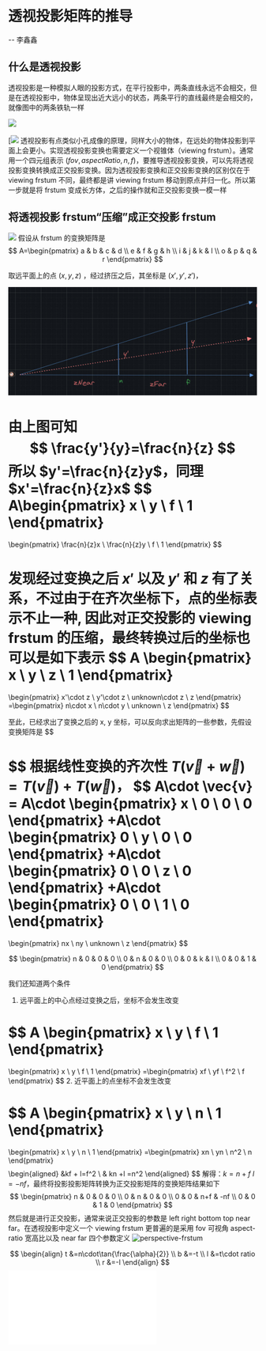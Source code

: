# 透视投影矩阵的推导

-- 李鑫鑫
## 什么是透视投影
透视投影是一种模拟人眼的投影方式，在平行投影中，两条直线永远不会相交，但是在透视投影中，物体呈现出近大远小的状态，两条平行的直线最终是会相交的，就像图中的两条铁轨一样

![](perspective_example.jpeg)

[![](perspective-frstum.jpeg)
透视投影有点类似小孔成像的原理，同样大小的物体，在远处的物体投影到平面上会更小。实现透视投影变换也需要定义一个视锥体（viewing frstum）。通常用一个四元组表示 $(fov, aspectRatio,n, f)$，要推导透视投影变换，可以先将透视投影变换转换成正交投影变换。因为透视投影变换和正交投影变换的区别仅在于 viewing frstum 不同，最终都是讲 viewing frstum 移动到原点并归一化。所以第一步就是将 frstum 变成长方体，之后的操作就和正交投影变换一模一样

##  将透视投影 frstum“压缩”成正交投影 frstum

![](perspective-2D.jpeg)
假设从 frstum 的变换矩阵是
$$
A=\begin{pmatrix}
a & b & c & d \\
e & f & g & h \\
i & j & k & l \\
o & p & q & r
\end{pmatrix}
$$

取远平面上的点 $(x,y,z)$ ，经过挤压之后，其坐标是 $(x',y',z')$，

![](%E5%8F%AF%E8%A7%86%E5%8C%96/%E5%9B%BE%E5%BD%A2%E5%AD%A6/GAMES-101/assets/507fdbf3b1724866203d5a33e2ee50fb_MD5.jpeg)

由上图可知
$$
\frac{y'}{y}=\frac{n}{z}
$$
所以 $y'=\frac{n}{z}y$，同理 $x'=\frac{n}{z}x$ 
$$
A\begin{pmatrix}
x \\
y \\
f \\
1
\end{pmatrix}
=
\begin{pmatrix}
\frac{n}{z}x \\
\frac{n}{z}y \\
f \\
1
\end{pmatrix}
$$

发现经过变换之后 $x'$ 以及 $y'$ 和 $z$ 有了关系，不过由于在齐次坐标下，点的坐标表示不止一种, 因此对正交投影的 viewing frstum 的压缩，最终转换过后的坐标也可以是如下表示
$$
A
\begin{pmatrix}
x \\
y \\
z \\
1
\end{pmatrix}
=
\begin{pmatrix}
x'\cdot z \\
y'\cdot z \\
unknown\cdot z \\
z
\end{pmatrix}
=\begin{pmatrix}
n\cdot x \\
n\cdot y \\
unknown \\
z
\end{pmatrix}
$$

至此，已经求出了变换之后的 x, y 坐标，可以反向求出矩阵的一些参数，先假设变换矩阵是
$$
                                                                        
$$
根据线性变换的齐次性 $T(\vec{v}+\vec{w})=T(\vec{v})+T(\vec{w})$，
$$
A\cdot \vec{v} = A\cdot \begin{pmatrix}
x \\
0 \\
0 \\
0
\end{pmatrix}
+A\cdot \begin{pmatrix}
0 \\
y \\
0 \\
0
\end{pmatrix}
+A\cdot \begin{pmatrix}
0 \\
0 \\
z \\
0
\end{pmatrix}
+A\cdot \begin{pmatrix}
0 \\
0 \\
1 \\
0
\end{pmatrix}
=
\begin{pmatrix}
nx \\
ny \\
unknown \\
z
\end{pmatrix}
$$


$$
\begin{pmatrix}
n & 0 & 0 & 0  \\
0 & n & 0 & 0  \\
0 & 0 & k & l \\
0 & 0 & 1 & 0 
\end{pmatrix}
$$

我们还知道两个条件
1. 远平面上的中心点经过变换之后，坐标不会发生改变

$$
A
\begin{pmatrix}
x \\
y \\
f \\
1
\end{pmatrix}
=
\begin{pmatrix}
x \\
y \\
f \\
1
\end{pmatrix}
=\begin{pmatrix}
xf \\
yf \\
f^2 \\
f
\end{pmatrix}
$$
2. 近平面上的点坐标不会发生改变

$$
A
\begin{pmatrix}
x \\
y \\
n \\
1
\end{pmatrix}
=
\begin{pmatrix}
x \\
y \\
n \\
1
\end{pmatrix}
=\begin{pmatrix}
xn  \\
yn \\
n^2 \\
n
\end{pmatrix}
$$
$$
\begin{aligned}
&kf  + l=f^2 \\
& kn  +l  =n^2
\end{aligned}
$$
解得：$k=n+f$ $l=-nf$，最终将投影投影矩阵转换为正交投影矩阵的变换矩阵结果如下
$$
\begin{pmatrix}
n & 0 & 0 & 0  \\
0 & n & 0 & 0  \\
0 & 0 & n+f & -nf \\
0 & 0 & 1 & 0 
\end{pmatrix}
$$
然后就是进行正交投影，通常来说正交投影的参数是 left right bottom top near far。在透视投影中定义一个 viewing frstum 更普遍的是采用 fov 可视角 aspect-ratio 宽高比以及 near far 四个参数定义
![perspective-frstum](perspective-frstum.jpeg)

$$
\begin{align}
t &=n\cdot\tan{\frac{\alpha}{2}} \\
b &=-t \\
l &=t\cdot ratio \\
r &=-l
\end{align}
$$
![正交投影矩阵的推导](正交投影矩阵的推导.md)
